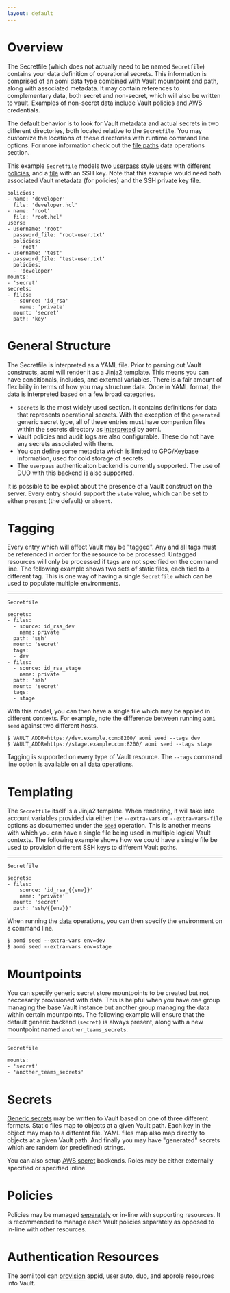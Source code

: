 ```yaml
---
layout: default
---
```


# Overview

The Secretfile (which does not actually need to be named `Secretfile`) contains your data definition of operational secrets. This information is comprised of an aomi data type combined with Vault mountpoint and path, along with associated metadata. It may contain references to complementary data, both secret and non-secret, which will also be written to vault. Examples of non-secret data include Vault policies and AWS credentials.

The default behavior is to look for Vault metadata and actual secrets in two different directories, both located relative to the `Secretfile`. You may customize the locations of these directories with runtime command line options. For more information check out the [file paths]({{site.baseurl}}/data#about-file-paths) data operations section.

This example `Secretfile` models two [userpass](https://www.vaultproject.io/docs/auth/userpass.html) style [users]({{site.baseurl}}/auth-resources#users) with different [policies]({{site.baseurl}}/policies), and a [file]({{site.baseurl}}/generic#files) with an SSH key. Note that this example would need both associated Vault metadata (for policies) and the SSH private key file.

```
policies:
- name: 'developer'
  file: 'developer.hcl'
- name: 'root'
  file: 'root.hcl'
users:
- username: 'root'
  password_file: 'root-user.txt'
  policies:
  - 'root'
- username: 'test'
  password_file: 'test-user.txt'
  policies:
  - 'developer'
mounts:
- 'secret'
secrets:
- files:
  - source: 'id_rsa'
    name: 'private'
  mount: 'secret'
  path: 'key'
```

# General Structure

The Secretfile is interpreted as a YAML file. Prior to parsing out Vault constructs, aomi will render it as a [Jinja2](http://jinja.pocoo.org/) template. This means you can have conditionals, includes, and external variables. There is a fair amount of flexibility in terms of how you may structure data. Once in YAML format, the data is interpreted based on a few broad categories.

* `secrets` is the most widely used section. It contains definitions for data that represents operational secrets. With the exception of the `generated` generic secret type, all of these entries must have companion files within the secrets directory as [interpreted](http://autodesk.github.io/aomi/data#about-file-paths) by aomi.
* Vault policies and audit logs are also configurable. These do not have any secrets associated with them.
* You can define some metadata which is limited to GPG/Keybase information, used for cold storage of secrets.
* The `userpass` authenticaiton backend is currently supported. The use of DUO with this backend is also supported.

It is possible to be explict about the presence of a Vault construct on the server. Every entry should support the `state` value, which can be set to either `present` (the default) or `absent`.

# Tagging

Every entry which will affect Vault may be "tagged". Any and all tags must be referenced in order for the resource to be processed. Untagged resources will only be processed if tags are not specified on the command line. The following example shows two sets of static files, each tied to a different tag. This is one way of having a single `Secretfile` which can be used to populate multiple environments.

----
`Secretfile`

```
secrets:
- files: 
  - source: id_rsa_dev
    name: private
  path: 'ssh'
  mount: 'secret'
  tags:
  - dev
- files: 
  - source: id_rsa_stage
    name: private
  path: 'ssh'
  mount: 'secret'
  tags:
  - stage
```

With this model, you can then have a single file which may be applied in different contexts. For example, note the difference between running `aomi seed` against two different hosts.

```
$ VAULT_ADDR=https://dev.example.com:8200/ aomi seed --tags dev
$ VAULT_ADDR=https://stage.example.com:8200/ aomi seed --tags stage
```

Tagging is supported on every type of Vault resource. The `--tags` command line option is available on all [data]({{site.baseurl}}/data) operations.

# Templating

The `Secretfile` itself is a Jinja2 template. When rendering, it will take into account variables provided via either the `--extra-vars` or `--extra-vars-file` options as documented under the [`seed`]({{site.baseurl}}/data#seed) operation. This is another means with which you can have a single file being used in multiple logical Vault contexts. The following example shows how we could have a single file be used to provision different SSH keys to different Vault paths.

----
`Secretfile`

```
secrets:
- files:
    source: 'id_rsa_{{env}}'
    name: 'private'
  mount: 'secret'
  path: 'ssh/{{env}}'
```

When running the [data]({{site.baseurl}}/data) operations, you can then specify the environment on a command line.

```
$ aomi seed --extra-vars env=dev
$ aomi seed --extra-vars env=stage
```


# Mountpoints

You can specify generic secret store mountpoints to be created but not neccesarily provisioned with data. This is helpful when you have one group managing the base Vault instance but another group managing the data within certain mountpoints. The following example will ensure that the default generic backend (`secret)` is always present, along with a new mountpoint named `another_teams_secrets`.

----
`Secretfile`

```
mounts:
- 'secret'
- 'another_teams_secrets'
```

# Secrets

[Generic secrets]({{site.baseurl}}/generic) may be written to Vault based on one of three different formats. Static files map to objects at a given Vault path. Each key in the object may map to a different file. YAML files map also map directly to objects at a given Vault path. And finally you may have "generated" secrets which are random (or predefined) strings.

You can also setup [AWS secret]({{site.baseurl}}/aws) backends. Roles may be either externally specified or specified inline.

# Policies

Policies may be managed [separately]({{site.baseurl}}/policies) or in-line with supporting resources. It is recommended to manage each Vault policies separately as opposed to in-line with other resources.

# Authentication Resources

The aomi tool can [provision]({{site.baseurl}}/auth-resources) appid, user auto, duo, and approle resources into Vault.
